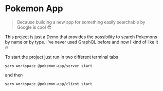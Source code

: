 # Pokemon App

> Because building a new app for something easily searchable by Google is cool 😎

This project is just a Demo that provides the possibility to search Pokemons by name or by type.
I've never used GraphQL before and now I kind of like it 🔥

To start the project just run in two different terminal tabs

```
yarn workspace @pokemon-app/server start
```
and then
```
yarn workspace @pokemon-app/client start
```